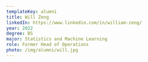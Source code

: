 ```yaml
---
templateKey: alumni
title: Will Zeng
linkedIn: https://www.linkedin.com/in/william-zeng/
year: 2022
degree: BS
major: Statistics and Machine Learning
role: Former Head of Operations
photo: /img/alumni/will.jpg
---
```

